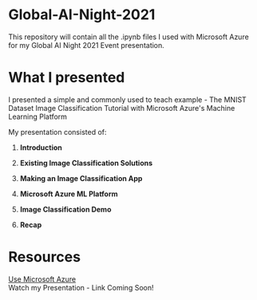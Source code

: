 # Global-AI-Night-2021
This repository will contain all the .ipynb files I used with Microsoft Azure for my Global AI Night 2021 Event presentation. 

# What I presented
I presented a simple and commonly used to teach example - The MNIST Dataset Image Classification Tutorial with Microsoft Azure's Machine Learning Platform

My presentation consisted of:
1.  **Introduction**
  
2.  **Existing Image Classification Solutions**
  
3.  **Making an Image Classification App**
  
4.  **Microsoft Azure ML Platform**
  
5.  **Image Classification Demo**
    
6.  **Recap**

# Resources
[Use Microsoft Azure](https://azure.microsoft.com/en-us/)<br>
Watch my Presentation - Link Coming Soon!
